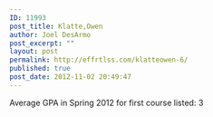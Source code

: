 ```yaml
---
ID: 11993
post_title: Klatte,Owen
author: Joel DesArmo
post_excerpt: ""
layout: post
permalink: http://effrtlss.com/klatteowen-6/
published: true
post_date: 2012-11-02 20:49:47
---
```

<p>Average GPA in Spring 2012 for first course listed: 3</p>
